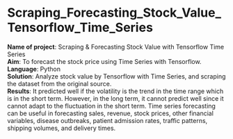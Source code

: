 # **Scraping_Forecasting_Stock_Value_Tensorflow_Time_Series**  

**Name of project**: Scraping & Forecasting Stock Value with Tensorflow Time Series  
**Aim**: To forecast the stock price using Time Series with Tensorflow.  
**Language**: Python   
**Solution**: Analyze stock value by Tensorflow with Time Series, and scraping the dataset from the original source.  
**Results**: It predicted well if the volatility is the trend in the time range which is in the short term. However, in the long term, it cannot predict well since it cannot adapt to the fluctuation in the short term. Time series forecasting can be useful in forecasting sales, revenue, stock prices, other financial variables, disease outbreaks, patient admission rates, traffic patterns, shipping volumes, and delivery times.
